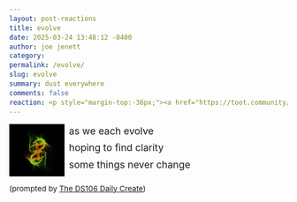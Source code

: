 ```yaml
---
layout: post-reactions
title: evolve
date: 2025-03-24 13:48:12 -0400
author: joe jenett
category: 
permalink: /evolve/
slug: evolve
summary: dust everywhere
comments: false
reaction: <p style="margin-top:-36px;"><a href="https://toot.community/@jenett/114218855244590812"><img src="https://static.toot.community/cache/accounts/avatars/112/757/571/850/957/359/original/71a15e19bfc75e90.png" alt="" width="48"><br><span style="font-size:.9rem;">Pamela</span></a></p>
---
```

<div style="display:flex;flex-direction:row;">
<img src="/images/evolve.gif" alt="" width="100" style="width:100px;position:relative;float left;margin:0 8px 32px 0;">
<div>
<p style="font-size:1.1rem;margin-top:-2px;line-height:1.75em;">
as we each evolve<br>
hoping to find clarity<br>
some things never change
</p>

</div>
</div>
<p style="font-size:.85rem;margin-top:-18px;">
(prompted by <a href="https://daily.ds106.us/tdc4819/">The DS106 Daily Create</a>)
</p>

<a style="display:none;" href="https://brid.gy/publish/mastodon"><small>(cross-posted to mastodon)</small></a>